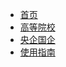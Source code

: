 <!-- docs/_sidebar.md -->


- [首页](/README)
- [高等院校](高等院校/README)
- [央企国企](央企国企/README)
- [使用指南](help/helpers)
